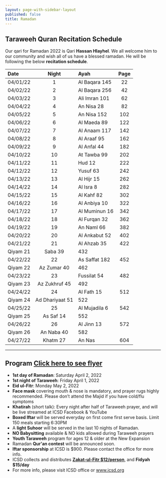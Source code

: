 ```yaml
---
layout: page-with-sidebar-layout
published: false
title: Ramadan
---
```


## Taraweeh Quran Recitation Schedule

Our qari for Ramadan 2022 is Qari **Hassan Hlayhel**. We all welcome him to our community and wish all of us have a blessed ramadan. 
He will be following the below **recitation schedule**.

**Date**| **Night**| **Ayah** | **Page**
:---|:-----:|:---|:------:
04/01/22|1|Al Baqara 145|22
04/02/22|2|Al Baqara 256|42
04/03/22|3|Ali Imran 101|62
04/04/22|4|An Nisa 28|82
04/05/22|5|An Nisa 152|102
04/06/22|6|Al Maeda 89|122
04/07/22|7|Al Anaam 117|142
04/08/22|8|Al Araaf 95|162
04/09/22|9|Al Anfal 44|182
04/10/22|10|At Tawba 99|202
04/11/22|11|Hud 12|222
04/12/22|12|Yusuf 63|242
04/13/22|13|Al Hijr 15|262
04/14/22|14|Al Isra 8|282
04/15/22|15|Al Kahf 82|302
04/16/22|16|Al Anbiya 10|322
04/17/22|17|Al Muminun 16|342
04/18/22|18|Al Furqan 32|362
04/19/22|19|An Naml 66|382
04/20/22|20|Al Ankabut 52|402
04/21/22|21|Al Ahzab 35|422
 |Qiyam 21|Saba 39|432
04/22/22|22|As Saffat 182|452
 |Qiyam 22|Az Zumar 40|462
04/23/22|23|Fussilat 54|482
 |Qiyam 23|Az Zukhruf 45|492
04/24/22|24|Al Fath 15|512
 |Qiyam 24|Ad Dhariyaat 51|522
04/25/22|25|Al Mujadila 6|542
 |Qiyam 25|As Saf 14|552
04/26/22|26|Al Jinn 13|572
 |Qiyam 26|An Naba 40|582
04/27/22|Khatm 27|An Nas|604

__________

## Program [Click here to see flyer](http://www.icsd.org/media/RamadanSchedule.jpeg)

- **1st day of Ramadan**: Saturday April 2, 2022
- **1st night of Taraweeh**: Friday April 1, 2022
- **Eid ul-Fitr**: Monday May 2, 2022
- **Face mask** covering mouth & nose is mandatory, and prayer rugs highly recommended. Please don’t attend the Majid if you have cold/flu symptoms 
- **Khatirah** (short talk): Every night after half of Taraweeh prayer, and will be live streamed at ICSD Facebook & YouTube 
- **Boxed Iftar** will be served everyday on first come first serve basis. Limit 150 meals starting 6:30PM
- A **light Suhoor** will be served in the last 10 nights of Ramadan.
- **NO Babysitting** available & NO kids allowed during Taraweeh prayers
- **Youth Taraweeh** program for ages 12 & older at the New Expansion 
- Ramadan **Qur'an contest** will be announced soon.
- **Iftar sponsorship** at ICSD is $900. Please contact the office for more info.
- ICSD collects and distributes [**Zakat-ul-Fitr $12/person**](https://goodbricks.org/cause/icsd.org/zakat-al-fitr-2022-icsd), and **Fidyah $15/day**
- For more info, please visit ICSD office or www.icsd.org
